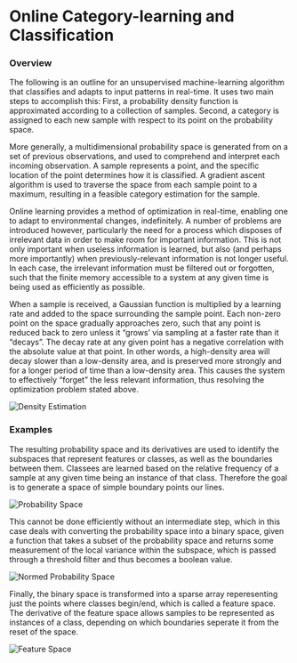  # Online Category-learning and Classification 

### Overview

The following is an outline for an unsupervised machine-learning algorithm that classifies and adapts to input patterns in real-time. It uses two main steps to accomplish this: First, a probability density function is approximated according to a collection of samples. Second, a category is assigned to each new sample with respect to its point on the probability space.

More generally, a multidimensional probability space is generated from on a set of previous observations, and used to comprehend and interpret each incoming observation. A sample represents a point, and the specific location of the point determines how it is classified. A gradient ascent algorithm is used to traverse the space from each sample point to a maximum, resulting in a feasible category estimation for the sample.

Online learning provides a method of optimization in real-time, enabling one to adapt to environmental changes, indefinitely. A number of problems are introduced however, particularly the need for a process which disposes of irrelevant data in order to make room for important information. This is not only important when useless information is learned, but also (and perhaps more importantly) when previously-relevant information is not longer useful. In each case, the irrelevant information must be filtered out or forgotten, such that the finite memory accessible to a system at any given time is being used as efficiently as possible.
	
When a sample is received, a Gaussian function is multiplied by a learning rate and added to the space surrounding the sample point. Each non-zero point on the space gradually approaches zero, such that any point is reduced back to zero unless it “grows’ via sampling at a faster rate than it “decays”. The decay rate at any given point has a negative correlation with the absolute value at that point. In other words, a high-density area will decay slower than a low-density area, and is preserved more strongly and for a longer period of time than a low-density area. This causes the system to effectively “forget” the less relevant information, thus resolving the optimization problem stated above.

![Density Estimation](https://github.com/CarsonScott/Online-Category-Learning/blob/master/img/Density%20approximation.PNG)

### Examples

The resulting probability space and its derivatives are used to identify the subspaces that represent features or classes, as well as the boundaries between them. Classees are learned based on the relative frequency of a sample at any given time being an instance of that class. Therefore the goal is to generate a space of simple boundary points our lines.

![Probability Space](https://github.com/CarsonScott/Online-Category-Learning/blob/master/img/Probability%20Space.PNG)

This cannot be done efficiently without an intermediate step, which in this case deals with converting the probability space into a binary space, given a function that takes a subset of the probability space and returns some measurement of the local variance within the subspace, which is passed through a threshold filter and thus becomes a boolean value.

![Normed Probability Space](https://github.com/CarsonScott/Online-Category-Learning/blob/master/img/Probability%20Space%20(Normed).PNG)

Finally, the binary space is transformed into a sparse array reperesenting just the points where classes begin/end, which is called a feature space. The derivative of the feature space allows samples to be represented as instances of a class, depending on which boundaries seperate it from the reset of the space.

![Feature Space](https://github.com/CarsonScott/Online-Category-Learning/blob/master/img/Feature%20Space.PNG)

